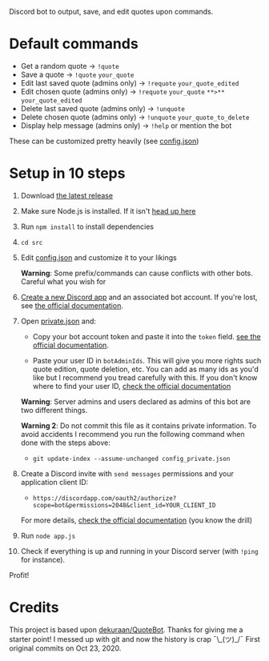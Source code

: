 Discord bot to output, save, and edit quotes upon commands.

# Default commands

- Get a random quote → `!quote`
- Save a quote → `!quote` `your_quote`
- Edit last saved quote (admins only) → `!requote` `your_quote_edited`
- Edit chosen quote (admins only) → `!requote` `your_quote` `**>**` `your_quote_edited`
- Delete last saved quote (admins only) → `!unquote`
- Delete chosen quote (admins only) → `!unquote` `your_quote_to_delete`
- Display help message (admins only) → `!help` or mention the bot

These can be customized pretty heavily (see [config.json](src/config/config.json))

# Setup in 10 steps

1. Download [the latest release](https://github.com/r4dixx/QuoteBot/releases)

2. Make sure Node.js is installed. If it isn't [head up here](https://nodejs.org/en/download/package-manager/)

3. Run `npm install` to install dependencies

4. `cd src`

5. Edit [config.json](src/config/config.json) and customize it to your likings

    **Warning**: Some prefix/commands can cause conflicts with other bots. Careful what you wish for

6. [Create a new Discord app](https://discordapp.com/developers/applications/me) and an associated bot account. If you're lost, see [the official documentation](https://discordjs.guide/preparations/setting-up-a-bot-application.html).

7. Open [private.json](src/config/private.json) and:

    - Copy your bot account token and paste it into the `token` field. [see the official documentation](https://discordjs.guide/preparations/setting-up-a-bot-application.html#your-token).

    - Paste your user ID in `botAdminIds`. This will give you more rights such quote edition, quote deletion, etc. You can add as many ids as you'd like but I recommend you tread carefully with this. If you don't know where to find your user ID, [check the official documentation](https://support.discordapp.com/hc/articles/206346498)

    **Warning**: Server admins and users declared as admins of this bot are two different things.

    **Warning 2**: Do not commit this file as it contains private information. To avoid accidents I recommend you run the following command when done with the steps above:

    - `git update-index --assume-unchanged config_private.json`

8. Create a Discord invite with `send messages` permissions and your application client ID:

    - `https://discordapp.com/oauth2/authorize?scope=bot&permissions=2048&client_id=YOUR_CLIENT_ID`

    For more details, [check the official documentation](https://discordjs.guide/preparations/adding-your-bot-to-servers.html) (you know the drill)

9. Run `node app.js`

10. Check if everything is up and running in your Discord server (with `!ping` for instance).

Profit!

# Credits

This project is based upon [dekuraan/QuoteBot](https://github.com/dekuraan/QuoteBot). Thanks for giving me a starter point! I messed up with git and now the history is crap ¯\\\_(ツ)\_/¯ First original commits on Oct 23, 2020.

